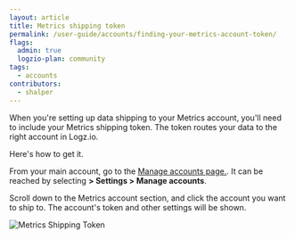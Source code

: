 ```yaml
---
layout: article
title: Metrics shipping token
permalink: /user-guide/accounts/finding-your-metrics-account-token/
flags:
  admin: true
  logzio-plan: community
tags:
  - accounts
contributors:
  - shalper
---
```


When you're setting up data shipping to your Metrics account, you'll need to include your Metrics shipping token. The token routes your data to the right account in Logz.io.

Here's how to get it.

From your main account, go to the [Manage accounts page.](https://app.logz.io/#/dashboard/settings/manage-accounts). It can be reached by selecting **<i class="li li-gear"></i> > Settings > Manage accounts**.

Scroll down to the Metrics account section,
and click the account you want to ship to.
The account's token and other settings will be shown.

![Metrics Shipping Token](https://dytvr9ot2sszz.cloudfront.net/logz-docs/accounts/metrics-token-resized.png)

